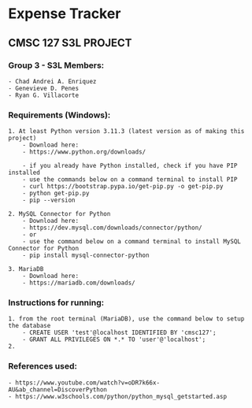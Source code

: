 # Expense Tracker
## CMSC 127 S3L PROJECT 

### Group 3 - S3L Members: 
	- Chad Andrei A. Enriquez
	- Genevieve D. Penes
	- Ryan G. Villacorte

### Requirements (Windows):
	
	1. At least Python version 3.11.3 (latest version as of making this project) 
    	- Download here:
		- https://www.python.org/downloads/

		- if you already have Python installed, check if you have PIP installed
		- use the commands below on a command terminal to install PIP
		- curl https://bootstrap.pypa.io/get-pip.py -o get-pip.py
		- python get-pip.py
		- pip --version 
	
	2. MySQL Connector for Python 
		- Download here:
		- https://dev.mysql.com/downloads/connector/python/
		- or
		- use the command below on a command terminal to install MySQL Connector for Python
		- pip install mysql-connector-python
  
	3. MariaDB
    	- Download here:
    	- https://mariadb.com/downloads/
  
### Instructions for running:
	1. from the root terminal (MariaDB), use the command below to setup the database
    	- CREATE USER 'test'@localhost IDENTIFIED BY 'cmsc127';
    	- GRANT ALL PRIVILEGES ON *.* TO 'user'@'localhost';
	2. 

### References used:
	- https://www.youtube.com/watch?v=oDR7k66x-AU&ab_channel=DiscoverPython
  	- https://www.w3schools.com/python/python_mysql_getstarted.asp